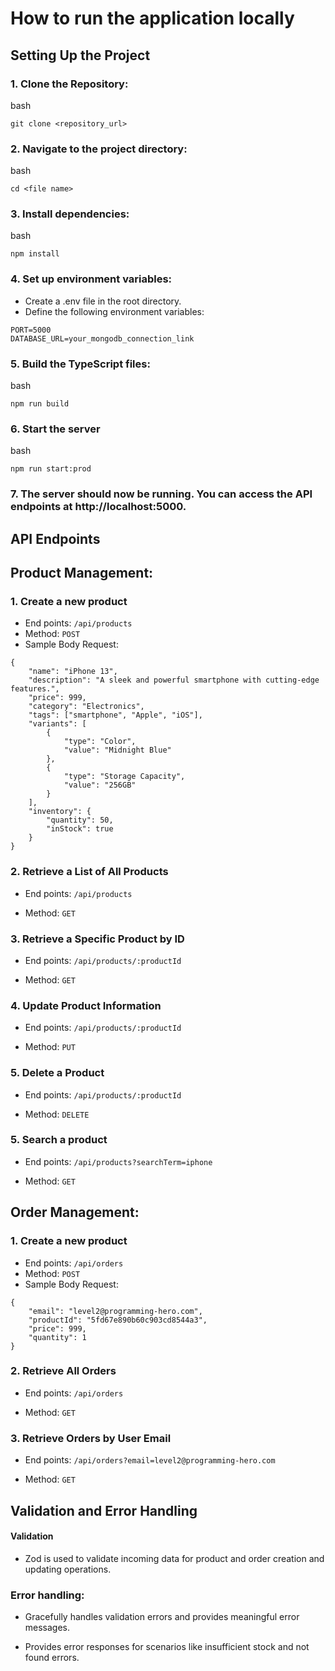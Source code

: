# How to run the application locally

## Setting Up the Project

### 1. Clone the Repository:

bash

`git clone <repository_url>`

### 2. Navigate to the project directory:

bash

`cd <file name>`

### 3. Install dependencies:

bash

`npm install`

### 4. Set up environment variables:

- Create a .env file in the root directory.
- Define the following environment variables:

```
PORT=5000
DATABASE_URL=your_mongodb_connection_link
```

### 5. Build the TypeScript files:

bash

`npm run build`

### 6. Start the server

bash

`npm run start:prod`

### 7. The server should now be running. You can access the API endpoints at http://localhost:5000.

## API Endpoints

## Product Management:

### 1. Create a new product

- End points: `/api/products`
- Method: `POST`
- Sample Body Request:

```
{
    "name": "iPhone 13",
    "description": "A sleek and powerful smartphone with cutting-edge features.",
    "price": 999,
    "category": "Electronics",
    "tags": ["smartphone", "Apple", "iOS"],
    "variants": [
        {
            "type": "Color",
            "value": "Midnight Blue"
        },
        {
            "type": "Storage Capacity",
            "value": "256GB"
        }
    ],
    "inventory": {
        "quantity": 50,
        "inStock": true
    }
}

```

### 2. Retrieve a List of All Products

- End points: `/api/products`

* Method: `GET`

### 3. Retrieve a Specific Product by ID

- End points: `/api/products/:productId`

* Method: `GET`

### 4. Update Product Information

- End points: `/api/products/:productId`

* Method: `PUT`

### 5. Delete a Product

- End points: `/api/products/:productId`

* Method: `DELETE`

### 5. Search a product

- End points: `/api/products?searchTerm=iphone`

* Method: `GET`

## Order Management:

### 1. Create a new product

- End points: `/api/orders`
- Method: `POST`
- Sample Body Request:

```
{
    "email": "level2@programming-hero.com",
    "productId": "5fd67e890b60c903cd8544a3",
    "price": 999,
    "quantity": 1
}

```

### 2. Retrieve All Orders

- End points: `/api/orders`

* Method: `GET`

### 3. Retrieve Orders by User Email

- End points: `/api/orders?email=level2@programming-hero.com`

* Method: `GET`

## Validation and Error Handling

#### Validation

- Zod is used to validate incoming data for product and order creation and updating operations.

### Error handling:

- Gracefully handles validation errors and provides meaningful error messages.

- Provides error responses for scenarios like insufficient stock and not found errors.
